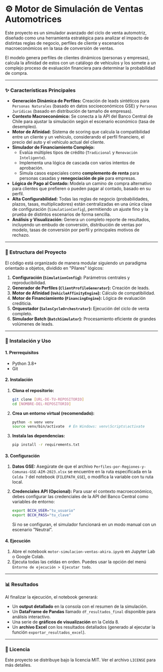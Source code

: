 # ⚙️ Motor de Simulación de Ventas Automotrices

Este proyecto es un simulador avanzado del ciclo de venta automotriz, diseñado como una herramienta estratégica para analizar el impacto de distintas reglas de negocio, perfiles de cliente y escenarios macroeconómicos en la tasa de conversión de ventas.

El modelo genera perfiles de clientes dinámicos (personas y empresas), calcula la afinidad de estos con un catálogo de vehículos y los somete a un complejo proceso de evaluación financiera para determinar la probabilidad de compra.

---

### ✨ Características Principales

* **Generación Dinámica de Perfiles:** Creación de leads sintéticos para `Personas Naturales` (basado en datos socioeconómicos GSE) y `Personas Jurídicas` (basado en distribución de tamaño de empresas).
* **Contexto Macroeconómico:** Se conecta a la API del Banco Central de Chile para ajustar la simulación según el escenario económico (tasa de desempleo).
* **Motor de Afinidad:** Sistema de scoring que calcula la compatibilidad entre un cliente y un vehículo, considerando el perfil financiero, el precio del auto y el vehículo actual del cliente.
* **Simulador de Financiamiento Complejo:**
    * Evalúa múltiples tipos de crédito (`Tradicional` y `Renovación Inteligente`).
    * Implementa una lógica de cascada con varios intentos de aprobación.
    * Simula casos especiales como **complemento de renta** para personas casadas y **renegociación de pie** para empresas.
* **Lógica de Pago al Contado:** Modela un camino de compra alternativo para clientes que prefieren o pueden pagar al contado, basado en su perfil.
* **Alta Configurabilidad:** Todas las reglas de negocio (probabilidades, plazos, tasas, multiplicadores) están centralizadas en una única clase de configuración (`SimulationConfig`), permitiendo un ajuste fino y la prueba de distintos escenarios de forma sencilla.
* **Análisis y Visualización:** Genera un completo reporte de resultados, incluyendo un embudo de conversión, distribución de ventas por modelo, tasas de conversión por perfil y principales motivos de rechazo.

---

### 🔧 Estructura del Proyecto

El código está organizado de manera modular siguiendo un paradigma orientado a objetos, dividido en "Pilares" lógicos:

1.  **Configuración (`SimulationConfig`):** Parámetros centrales y reproducibilidad.
2.  **Generador de Perfiles (`ClientProfileGenerator`):** Creación de leads.
3.  **Motor de Afinidad (`VehicleAffinityEngine`):** Cálculo de compatibilidad.
4.  **Motor de Financiamiento (`FinancingEngine`):** Lógica de evaluación crediticia.
5.  **Orquestador (`SalesCycleOrchestrator`):** Ejecución del ciclo de venta completo.
6.  **Simulador Batch (`BatchSimulator`):** Procesamiento eficiente de grandes volúmenes de leads.

---

### 🚀 Instalación y Uso

#### 1. Prerrequisitos
* Python 3.8+
* Git

#### 2. Instalación

1.  **Clona el repositorio:**
    ```bash
    git clone [URL-DE-TU-REPOSITORIO]
    cd [NOMBRE-DEL-REPOSITORIO]
    ```

2.  **Crea un entorno virtual (recomendado):**
    ```bash
    python -m venv venv
    source venv/bin/activate  # En Windows: venv\Scripts\activate
    ```

3.  **Instala las dependencias:**
    ```bash
    pip install -r requirements.txt
    ```

#### 3. Configuración

1.  **Datos GSE:** Asegúrate de que el archivo `Perfiles-por-Regiones-y-Comunas-GSE-AIM-2023.xlsx` se encuentre en la ruta especificada en la `Celda 7` del notebook (`FILEPATH_GSE`), o modifica la variable con tu ruta local.

2.  **Credenciales API (Opcional):** Para usar el contexto macroeconómico, debes configurar las credenciales de la API del Banco Central como variables de entorno:
    ```bash
    export BCCH_USER="tu_usuario"
    export BCCH_PASS="tu_clave"
    ```
    Si no se configuran, el simulador funcionará en un modo manual con un escenario "Neutral".

#### 4. Ejecución

1.  Abre el notebook `motor-simulacion-ventas-akira.ipynb` en Jupyter Lab o Google Colab.
2.  Ejecuta todas las celdas en orden. Puedes usar la opción del menú `Entorno de ejecución > Ejecutar todo`.

---

### 📊 Resultados

Al finalizar la ejecución, el notebook generará:
* Un **output detallado** en la consola con el resumen de la simulación.
* Un **DataFrame de Pandas** llamado `df_resultados_final` disponible para análisis interactivo.
* Una serie de **gráficos de visualización** en la Celda 8.
* Un **archivo Excel** con los resultados detallados (generado al ejecutar la función `exportar_resultados_excel`).

---

### 📄 Licencia

Este proyecto se distribuye bajo la licencia MIT. Ver el archivo `LICENSE` para más detalles.
